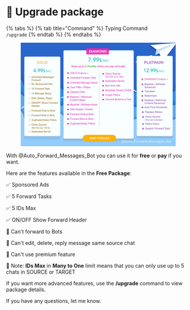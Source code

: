 # 🦸 Upgrade package

{% tabs %}
{% tab title="Command" %}
Typing Command\
`/upgrade`
{% endtab %}
{% endtabs %}

<figure><img src=".gitbook/assets/overview_update.png" alt=""><figcaption></figcaption></figure>

With @Auto\_Forward\_Messages\_Bot you can use it for **free** or **pay** if you want.

Here are the features available in the **Free Package**:

✅ Sponsored Ads

✅ 5 Forward Tasks

✅ 5 IDs Max

✅ ON/OFF Show Forward Header

🚫 Can't forward to Bots

🚫 Can't edit, delete, reply message same source chat

🚫 Can't use premium feature

📖 Note: **IDs Max** in **Many to One** limit means that you can only use up to 5 chats in SOURCE or TARGET

If you want more advanced features, use the **/upgrade** command to view package details.

If you have any questions, let me know.
